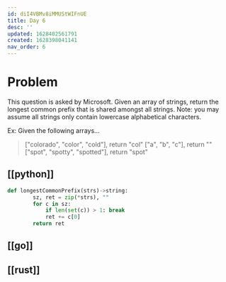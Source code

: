 ```yaml
---
id: diI4VBMv8iMMUStWIFnUE
title: Day 6
desc: ''
updated: 1628402561791
created: 1628398041141
nav_order: 6
---
```

# Problem

This question is asked by Microsoft. Given an array of strings, return the longest common prefix that is shared amongst all strings.
Note: you may assume all strings only contain lowercase alphabetical characters.

Ex: Given the following arrays...

> ["colorado", "color", "cold"], return "col"
> ["a", "b", "c"], return ""
> ["spot", "spotty", "spotted"], return "spot"

## [[python]]
```python
def longestCommonPrefix(strs)->string:
        sz, ret = zip(*strs), ""
        for c in sz:
            if len(set(c)) > 1: break
            ret += c[0]
        return ret
```
## [[go]]

## [[rust]]
